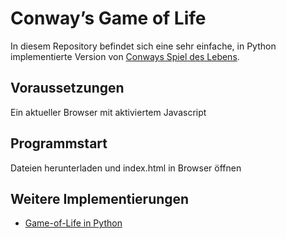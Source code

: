 # Conway’s Game of Life

In diesem Repository befindet sich eine sehr einfache, in Python implementierte Version von [Conways Spiel des Lebens](https://de.wikipedia.org/wiki/Conways_Spiel_des_Lebens).

## Voraussetzungen

Ein aktueller Browser mit aktiviertem Javascript

## Programmstart

Dateien herunterladen und index.html in Browser öffnen

## Weitere Implementierungen
- [Game-of-Life in Python](https://github.com/codewiththomas/game-of-life-python)

